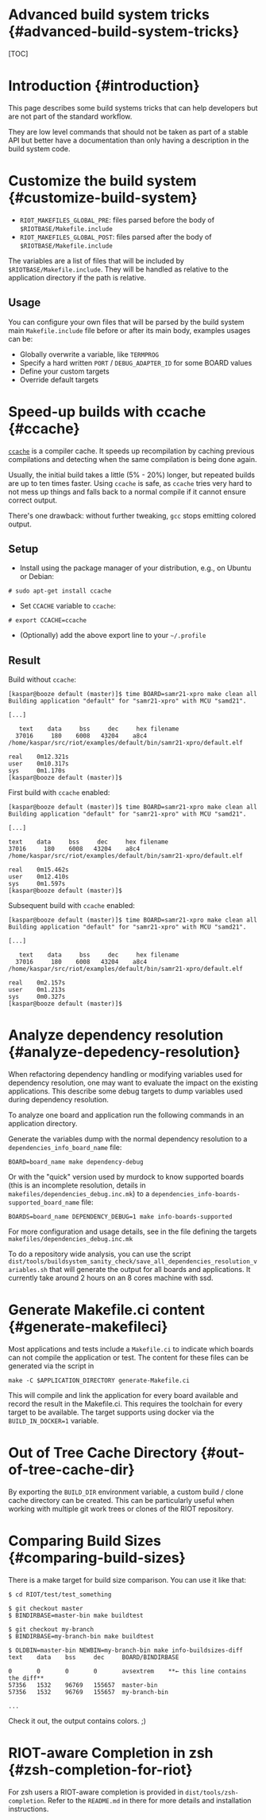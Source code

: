 Advanced build system tricks                    {#advanced-build-system-tricks}
============================

[TOC]

Introduction                                                    {#introduction}
============

This page describes some build systems tricks that can help developers but are
not part of the standard workflow.

They are low level commands that should not be taken as part of a stable API
but better have a documentation than only having a description in the build
system code.


Customize the build system                            {#customize-build-system}
==========================

+ `RIOT_MAKEFILES_GLOBAL_PRE`: files parsed before the body of
  `$RIOTBASE/Makefile.include`
+ `RIOT_MAKEFILES_GLOBAL_POST`: files parsed after the body of
  `$RIOTBASE/Makefile.include`

The variables are a list of files that will be included by
`$RIOTBASE/Makefile.include`.
They will be handled as relative to the application directory if the path is
relative.


Usage
-----

You can configure your own files that will be parsed by the build system main
`Makefile.include` file before or after its main body, examples usages can be:

* Globally overwrite a variable, like `TERMPROG`
* Specify a hard written `PORT` / `DEBUG_ADAPTER_ID` for some BOARD values
* Define your custom targets
* Override default targets

Speed-up builds with ccache                                           {#ccache}
===========================

[`ccache`](https://ccache.samba.org/) is a compiler cache. It speeds up recompilation by caching previous compilations and detecting when the same compilation is being done again.

Usually, the initial build takes a little (5% - 20%) longer, but repeated builds are up to ten times faster.
Using `ccache` is safe, as `ccache` tries very hard to not mess up things and falls back to a normal compile if it cannot ensure correct output.

There's one drawback: without further tweaking, `gcc` stops emitting colored output.

Setup
-----

- Install using the package manager of your distribution, e.g., on Ubuntu or Debian:

~~~~~~~~~~~~~~~~~~~
# sudo apt-get install ccache
~~~~~~~~~~~~~~~~~~~

- Set `CCACHE` variable to `ccache`:

~~~~~~~~~~~~~~~~~~~
# export CCACHE=ccache
~~~~~~~~~~~~~~~~~~~

- (Optionally) add the above export line to your `~/.profile`

Result
------

Build without `ccache`:

~~~~~~~~~~~~~~~~~~~
[kaspar@booze default (master)]$ time BOARD=samr21-xpro make clean all
Building application "default" for "samr21-xpro" with MCU "samd21".

[...]

   text    data     bss     dec     hex filename
  37016     180    6008   43204    a8c4 /home/kaspar/src/riot/examples/default/bin/samr21-xpro/default.elf

real    0m12.321s
user    0m10.317s
sys     0m1.170s
[kaspar@booze default (master)]$
~~~~~~~~~~~~~~~~~~~

First build with `ccache` enabled:

~~~~~~~~~~~~~~~~~~~
[kaspar@booze default (master)]$ time BOARD=samr21-xpro make clean all
Building application "default" for "samr21-xpro" with MCU "samd21".

[...]

text    data     bss     dec     hex filename
37016     180    6008   43204    a8c4 /home/kaspar/src/riot/examples/default/bin/samr21-xpro/default.elf

real    0m15.462s
user    0m12.410s
sys     0m1.597s
[kaspar@booze default (master)]$
~~~~~~~~~~~~~~~~~~~

Subsequent build with `ccache` enabled:

~~~~~~~~~~~~~~~~~~~
[kaspar@booze default (master)]$ time BOARD=samr21-xpro make clean all
Building application "default" for "samr21-xpro" with MCU "samd21".

[...]

   text    data     bss     dec     hex filename
  37016     180    6008   43204    a8c4 /home/kaspar/src/riot/examples/default/bin/samr21-xpro/default.elf

real    0m2.157s
user    0m1.213s
sys     0m0.327s
[kaspar@booze default (master)]$
~~~~~~~~~~~~~~~~~~~

Analyze dependency resolution                   {#analyze-depedency-resolution}
=============================

When refactoring dependency handling or modifying variables used for dependency
resolution, one may want to evaluate the impact on the existing applications.
This describe some debug targets to dump variables used during dependency
resolution.

To analyze one board and application run the following commands in an
application directory.

Generate the variables dump with the normal dependency resolution to a
`dependencies_info_board_name` file:

~~~~~~~~~~~~~~~~~~~
BOARD=board_name make dependency-debug
~~~~~~~~~~~~~~~~~~~

Or with the "quick" version used by murdock to know supported boards
(this is an incomplete resolution, details in `makefiles/dependencies_debug.inc.mk`)
to a `dependencies_info-boards-supported_board_name` file:

~~~~~~~~~~~~~~~~~~~
BOARDS=board_name DEPENDENCY_DEBUG=1 make info-boards-supported
~~~~~~~~~~~~~~~~~~~

For more configuration and usage details, see in the file defining the targets
`makefiles/dependencies_debug.inc.mk`

To do a repository wide analysis, you can use the script
`dist/tools/buildsystem_sanity_check/save_all_dependencies_resolution_variables.sh`
that will generate the output for all boards and applications.
It currently take around 2 hours on an 8 cores machine with ssd.

Generate Makefile.ci content                             {#generate-makefileci}
============================

Most applications and tests include a `Makefile.ci` to indicate which boards can
not compile the application or test. The content for these files can be
generated via the script in
~~~~~~~~~~~~~~~~~~~
make -C $APPLICATION_DIRECTORY generate-Makefile.ci
~~~~~~~~~~~~~~~~~~~
This will compile and link the application for every board available and record
the result in the Makefile.ci. This requires the toolchain for every target to
be available. The target supports using docker via the `BUILD_IN_DOCKER=1`
variable.

Out of Tree Cache Directory                            {#out-of-tree-cache-dir}
===========================

By exporting the `BUILD_DIR` environment variable, a custom build / clone cache
directory can be created. This can be particularly useful when working with
multiple git work trees or clones of the RIOT repository.

Comparing Build Sizes                                  {#comparing-build-sizes}
=====================
There is a make target for build size comparison. You can use it like that:

~~~~~~~~~~~~~~~~~~~
$ cd RIOT/test/test_something

$ git checkout master
$ BINDIRBASE=master-bin make buildtest

$ git checkout my-branch
$ BINDIRBASE=my-branch-bin make buildtest

$ OLDBIN=master-bin NEWBIN=my-branch-bin make info-buildsizes-diff
text    data    bss     dec     BOARD/BINDIRBASE

0       0       0       0       avsextrem    **← this line contains the diff**
57356   1532    96769   155657  master-bin
57356   1532    96769   155657  my-branch-bin

...
~~~~~~~~~~~~~~~~~~~

Check it out, the output contains colors. ;)

RIOT-aware Completion in zsh                         {#zsh-completion-for-riot}
============================

For zsh users a RIOT-aware completion is provided in
`dist/tools/zsh-completion`. Refer to the `README.md` in there for more details
and installation instructions.
